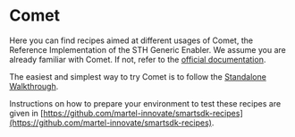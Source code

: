 # Comet

Here you can find recipes aimed at different usages of Comet, the Reference Implementation of the STH Generic Enabler. We assume you are already familiar with Comet. If not, refer to the [official documentation](http://fiware-sth-comet.readthedocs.io/en/latest/index.html).

The easiest and simplest way to try Comet is to follow the [Standalone Walkthrough](standalone/readme.md).

Instructions on how to prepare your environment to test these recipes are given in [https://github.com/martel-innovate/smartsdk-recipes](https://github.com/martel-innovate/smartsdk-recipes).
